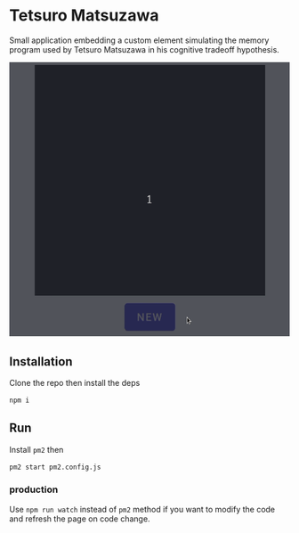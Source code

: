 # Tetsuro Matsuzawa

Small application embedding a custom element simulating the memory program used by Tetsuro Matsuzawa in his cognitive tradeoff hypothesis.

<p align="center">
  <img src="./presentation.gif">
</p>

## Installation

Clone the repo then install the deps

```bash
npm i
```

## Run

Install `pm2` then

```bash
pm2 start pm2.config.js
```

### production

Use `npm run watch` instead of `pm2` method if you want to modify the code and refresh the page on code change.
